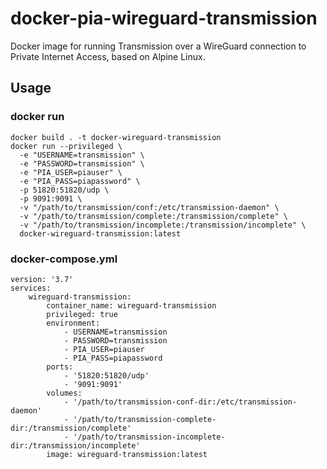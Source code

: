 # docker-pia-wireguard-transmission
Docker image for running Transmission over a WireGuard connection to Private Internet Access, based on Alpine Linux.

## Usage

### docker run
```
docker build . -t docker-wireguard-transmission
docker run --privileged \
  -e "USERNAME=transmission" \
  -e "PASSWORD=transmission" \
  -e "PIA_USER=piauser" \
  -e "PIA_PASS=piapassword" \
  -p 51820:51820/udp \
  -p 9091:9091 \
  -v "/path/to/transmission/conf:/etc/transmission-daemon" \
  -v "/path/to/transmission/complete:/transmission/complete" \
  -v "/path/to/transmission/incomplete:/transmission/incomplete" \
  docker-wireguard-transmission:latest
```

### docker-compose.yml
```
version: '3.7'
services:
    wireguard-transmission:
        container_name: wireguard-transmission
        privileged: true
        environment:
            - USERNAME=transmission
            - PASSWORD=transmission
            - PIA_USER=piauser
            - PIA_PASS=piapassword
        ports:
            - '51820:51820/udp'
            - '9091:9091'
        volumes:
            - '/path/to/transmission-conf-dir:/etc/transmission-daemon'
            - '/path/to/transmission-complete-dir:/transmission/complete'
            - '/path/to/transmission-incomplete-dir:/transmission/incomplete'
        image: wireguard-transmission:latest
```
